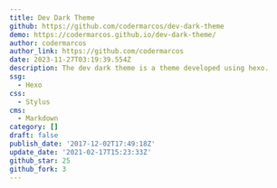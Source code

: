 ```yaml
---
title: Dev Dark Theme
github: https://github.com/codermarcos/dev-dark-theme
demo: https://codermarcos.github.io/dev-dark-theme/
author: codermarcos
author_link: https://github.com/codermarcos
date: 2023-11-27T03:19:39.554Z
description: The dev dark theme is a theme developed using hexo.
ssg:
  - Hexo
css:
  - Stylus
cms:
  - Markdown
category: []
draft: false
publish_date: '2017-12-02T17:49:18Z'
update_date: '2021-02-17T15:23:33Z'
github_star: 25
github_fork: 3
---
```

